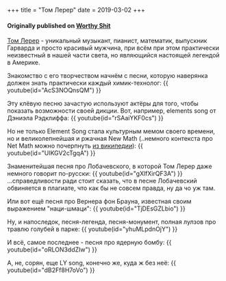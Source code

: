 +++
title = "Том Лерер"
date = 2019-03-02
+++

#### Originally published on [Worthy Shit](https://t.me/worthyshit/)

[Том Лерер](https://en.wikipedia.org/wiki/Tom_Lehrer) - уникальный музыкант, пианист, математик, выпускник Гарварда и просто красивый мужчина, при всём при этом практически неизвестный в нашей части света, но являющийся настоящей легендой в Америке.

Знакомство с его творчеством начнём с песни, которую наверянка должен знать практически каждый химик-технолог:
{{ youtube(id="AcS3NOQnsQM") }}

Эту клёвую песню зачастую используют актёры для того, чтобы показать возможности своей дикции. Вот, например, elements song от Дэниэла Рэдклиффа:
{{ youtube(id="rSAaiYKF0cs") }}

Но не только Element Song стала культурным мемом своего времени, но и великолепнейшая и ржачная New Math (..немного контекста про Net Math можно почерпнуть [из википедии](https://en.wikipedia.org/wiki/New_Math)):
{{ youtube(id="UIKGV2cTgqA") }}

Знаменитейшая песня про Лобачевского, в которой Том Лерер даже немного говорит по-русски:
{{ youtube(id="gXlfXirQF3A") }}
...справедливости ради стоит сказать, что в песне Лобачевский обвиняется в плагиате, что как бы не совсем правда, ну да чо уж там.

Или вот ещё песня про Вернера фон Брауна, известная своим выражением "наци-шмаци":
{{ youtube(id="TjDEsGZLbio") }}

Ну, и напоследок, песня-легенда, песня-монумент, полная лулзов про травлю голубей в парке:
{{ youtube(id="yhuMLpdnOjY") }}

И всё, самое последнее - песня про ядерную бомбу:
{{ youtube(id="oRLON3ddZIw") }}

А, не, сорян, еще LY song, конечно же, куда ж без неё:
{{ youtube(id="dB2Ff8H7oVo") }}
